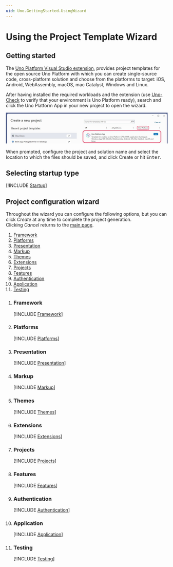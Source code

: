 ```yaml
---
uid: Uno.GettingStarted.UsingWizard
---
```


# Using the Project Template Wizard

## Getting started

The [Uno Platform Visual Studio extension](https://marketplace.visualstudio.com/items?itemName=unoplatform.uno-platform-addin-2022), provides project templates for the open source Uno Platform with which you can create single-source code, cross-platform solution and choose from the platforms to target: iOS, Android, WebAssembly, macOS, mac Catalyst, Windows and Linux.

After having installed the required workloads and the extension (use [Uno-Check](xref:UnoCheck.UsingUnoCheck) to verify that your environment is Uno Platform ready), search and click the Uno Platform App in your new project to open the wizard.

![](assets/create-new-project.jpg)

When prompted, configure the project and solution name and select the location to which the files should be saved, and click Create or hit <kbd>Enter</kbd>.

## Selecting startup type

[!INCLUDE [Startup](startup.md)]

## Project configuration wizard

Throughout the wizard you can configure the following options, but you can click *Create* at any time to complete the project generation.  
Clicking *Cancel* returns to the [main page](#selecting-startup-type).

1. [Framework](#framework)
1. [Platforms](#platforms)
1. [Presentation](#presentation)
1. [Markup](#markup)
1. [Themes](#themes)
1. [Extensions](#extensions)
1. [Projects](#projects)
1. [Features](#features)
1. [Authentication](#authentication)
1. [Application](#application)
1. [Testing](#testing)


<!-- do not delete this line - it ends previous list -->

1. ### Framework

    [!INCLUDE [Framework](frameword.md)]

1. ### Platforms

    [!INCLUDE [Platforms](platforms.md)]

1. ### Presentation

    [!INCLUDE [Presentation](presentation.md)]    

1. ### Markup

    [!INCLUDE [Markup](markup.md)]

1. ### Themes

    [!INCLUDE [Themes](themes.md)]

1. ### Extensions

    [!INCLUDE [Extensions](extensions.md)]

1. ### Projects

    [!INCLUDE [Projects](projects.md)]

1. ### Features

    [!INCLUDE [Features](features.md)]

1. ### Authentication

    [!INCLUDE [Authentication](authentication.md)]

1. ### Application

    [!INCLUDE [Application](application.md)]

1. ### Testing

    [!INCLUDE [Testing](testing.md)]
